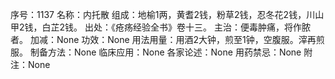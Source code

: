 序号：1137
名称：内托散
组成：地榆1两，黄耆2钱，粉草2钱，忍冬花2钱，川山甲2钱，白芷2钱。
出处：《疮疡经验全书》卷十三。
主治：便毒肿痛，将作脓者。
加减：None
功效：None
用法用量：用酒2大钟，煎至1钟，空腹服。滓再煎服。
制备方法：None
临床应用：None
各家论述：None
用药禁忌：None
附注：None

